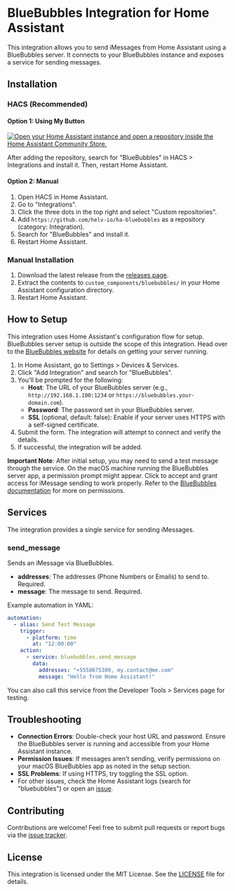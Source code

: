 # BlueBubbles Integration for Home Assistant

This integration allows you to send iMessages from Home Assistant using a BlueBubbles server. It connects to your BlueBubbles instance and exposes a service for sending messages.

## Installation

### HACS (Recommended)

#### Option 1: Using My Button

[![Open your Home Assistant instance and open a repository inside the Home Assistant Community Store.](https://my.home-assistant.io/badges/hacs_repository.svg)](https://my.home-assistant.io/redirect/hacs_repository/?owner=helv-io&repository=ha-bluebubbles&category=Integration)

After adding the repository, search for "BlueBubbles" in HACS > Integrations and install it. Then, restart Home Assistant.

#### Option 2: Manual

1. Open HACS in Home Assistant.
2. Go to "Integrations".
3. Click the three dots in the top right and select "Custom repositories".
4. Add `https://github.com/helv-io/ha-bluebubbles` as a repository (category: Integration).
5. Search for "BlueBubbles" and install it.
6. Restart Home Assistant.

### Manual Installation

1. Download the latest release from the [releases page][releases].
2. Extract the contents to `custom_components/bluebubbles/` in your Home Assistant configuration directory.
3. Restart Home Assistant.

## How to Setup

This integration uses Home Assistant's configuration flow for setup. BlueBubbles server setup is outside the scope of this integration. Head over to the [BlueBubbles website][bluebubbles-website] for details on getting your server running.

1. In Home Assistant, go to Settings > Devices & Services.
2. Click "Add Integration" and search for "BlueBubbles".
3. You'll be prompted for the following:
   - **Host**: The URL of your BlueBubbles server (e.g., `http://192.168.1.100:1234` or `https://bluebubbles.your-domain.com`).
   - **Password**: The password set in your BlueBubbles server.
   - **SSL** (optional, default: false): Enable if your server uses HTTPS with a self-signed certificate.
4. Submit the form. The integration will attempt to connect and verify the details.
5. If successful, the integration will be added.

**Important Note**: After initial setup, you may need to send a test message through the service. On the macOS machine running the BlueBubbles server app, a permission prompt might appear. Click to accept and grant access for iMessage sending to work properly. Refer to the [BlueBubbles documentation][bluebubbles-docs] for more on permissions.

## Services

The integration provides a single service for sending iMessages.

### send_message

Sends an iMessage via BlueBubbles.

- **addresses**: The addresses (Phone Numbers or Emails) to send to. Required.
- **message**: The message to send. Required.

Example automation in YAML:

```yaml
automation:
  - alias: Send Test Message
    trigger:
      - platform: time
        at: "12:00:00"
    action:
      - service: bluebubbles.send_message
        data:
          addresses: "+5558675309, my.contact@me.com"
          message: "Hello from Home Assistant!"
```

You can also call this service from the Developer Tools > Services page for testing.

## Troubleshooting

- **Connection Errors**: Double-check your host URL and password. Ensure the BlueBubbles server is running and accessible from your Home Assistant instance.
- **Permission Issues**: If messages aren't sending, verify permissions on your macOS BlueBubbles app as noted in the setup section.
- **SSL Problems**: If using HTTPS, try toggling the SSL option.
- For other issues, check the Home Assistant logs (search for "bluebubbles") or open an [issue][issue-tracker].

## Contributing

Contributions are welcome! Feel free to submit pull requests or report bugs via the [issue tracker][issue-tracker].

## License

This integration is licensed under the MIT License. See the [LICENSE][license] file for details.

[releases]: https://github.com/helv-io/ha-bluebubbles/releases
[bluebubbles-website]: https://bluebubbles.app
[bluebubbles-docs]: https://docs.bluebubbles.app
[issue-tracker]: https://github.com/helv-io/ha-bluebubbles/issues
[license]: https://github.com/helv-io/ha-bluebubbles/blob/main/LICENSE